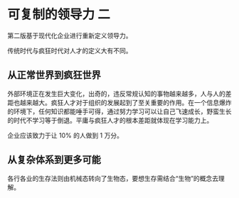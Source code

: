 # 可复制的领导力 二

第二版基于现代化企业进行重新定义领导力。

传统时代与疯狂时代对人才的定义大有不同。

## 从正常世界到疯狂世界

外部环境正在发生巨大变化，出奇的，违反常规认知的事物越来越多，人与人的差距也越来越大。疯狂人才对于组织的发展起到了至关重要的作用。在一个信息爆炸的环境下，任何知识都能唾手可得，通过努力学习可以让自己飞速成长，野蛮生长的时代不学习等于倒退。平庸与疯狂人才的根本差距就体现在学习能力上。

企业应该致力于让 10% 的人做到 1 万分。

## 从复杂体系到更多可能

各行各业的生存法则由机械态转向了生物态，要想生存需结合“生物”的概念去理解。


